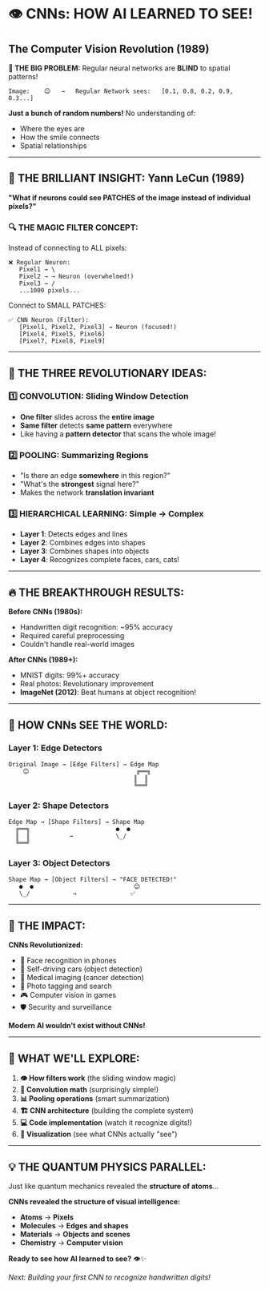 # 👁️ CNNs: HOW AI LEARNED TO SEE!

## The Computer Vision Revolution (1989)

**🎯 THE BIG PROBLEM:**
Regular neural networks are **BLIND** to spatial patterns!

```
Image:    😊   →   Regular Network sees:   [0.1, 0.8, 0.2, 0.9, 0.3...]
```

**Just a bunch of random numbers!** No understanding of:

- Where the eyes are
- How the smile connects
- Spatial relationships

---

## 🧠 THE BRILLIANT INSIGHT: Yann LeCun (1989)

**"What if neurons could see PATCHES of the image instead of individual pixels?"**

### 🔍 THE MAGIC FILTER CONCEPT:

Instead of connecting to ALL pixels:

```
❌ Regular Neuron:
   Pixel1 → \
   Pixel2 → → Neuron (overwhelmed!)
   Pixel3 → /
   ...1000 pixels...
```

Connect to SMALL PATCHES:

```
✅ CNN Neuron (Filter):
   [Pixel1, Pixel2, Pixel3] → Neuron (focused!)
   [Pixel4, Pixel5, Pixel6]
   [Pixel7, Pixel8, Pixel9]
```

---

## 🎯 THE THREE REVOLUTIONARY IDEAS:

### 1️⃣ **CONVOLUTION**: Sliding Window Detection

- **One filter** slides across the **entire image**
- **Same filter** detects **same pattern** everywhere
- Like having a **pattern detector** that scans the whole image!

### 2️⃣ **POOLING**: Summarizing Regions

- "Is there an edge **somewhere** in this region?"
- "What's the **strongest** signal here?"
- Makes the network **translation invariant**

### 3️⃣ **HIERARCHICAL LEARNING**: Simple → Complex

- **Layer 1**: Detects edges and lines
- **Layer 2**: Combines edges into shapes
- **Layer 3**: Combines shapes into objects
- **Layer 4**: Recognizes complete faces, cars, cats!

---

## 🔥 THE BREAKTHROUGH RESULTS:

**Before CNNs (1980s):**

- Handwritten digit recognition: ~95% accuracy
- Required careful preprocessing
- Couldn't handle real-world images

**After CNNs (1989+):**

- MNIST digits: 99%+ accuracy
- Real photos: Revolutionary improvement
- **ImageNet (2012)**: Beat humans at object recognition!

---

## 🎨 HOW CNNs SEE THE WORLD:

### **Layer 1: Edge Detectors**

```
Original Image → [Edge Filters] → Edge Map
    😊                              ╔══╗
                                   ║  ║
                                   ╚══╝
```

### **Layer 2: Shape Detectors**

```
Edge Map → [Shape Filters] → Shape Map
  ╔══╗                        ●  ●
  ║  ║           →            \_/
  ╚══╝
```

### **Layer 3: Object Detectors**

```
Shape Map → [Object Filters] → "FACE DETECTED!"
   ●  ●                            😊
   \_/            →               ✅
```

---

## 🚀 THE IMPACT:

**CNNs Revolutionized:**

- 📱 Face recognition in phones
- 🚗 Self-driving cars (object detection)
- 🏥 Medical imaging (cancer detection)
- 📸 Photo tagging and search
- 🎮 Computer vision in games
- 🛡️ Security and surveillance

**Modern AI wouldn't exist without CNNs!**

---

## 🎯 WHAT WE'LL EXPLORE:

1. **👁️ How filters work** (the sliding window magic)
2. **🧮 Convolution math** (surprisingly simple!)
3. **📊 Pooling operations** (smart summarization)
4. **🏗️ CNN architecture** (building the complete system)
5. **💻 Code implementation** (watch it recognize digits!)
6. **🎨 Visualization** (see what CNNs actually "see")

---

## 💡 THE QUANTUM PHYSICS PARALLEL:

Just like quantum mechanics revealed the **structure of atoms**...

**CNNs revealed the structure of visual intelligence:**

- **Atoms** → **Pixels**
- **Molecules** → **Edges and shapes**
- **Materials** → **Objects and scenes**
- **Chemistry** → **Computer vision**

**Ready to see how AI learned to see?** 👁️✨

_Next: Building your first CNN to recognize handwritten digits!_
